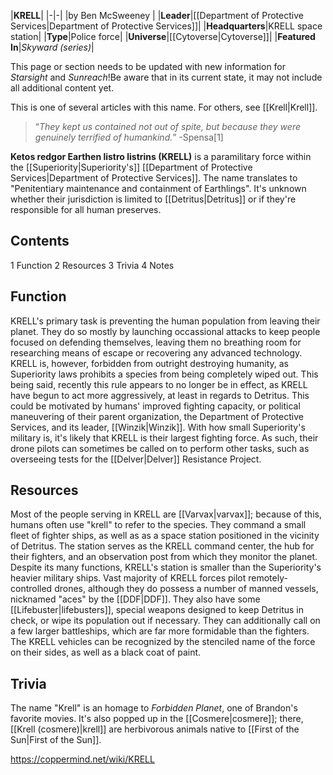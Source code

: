 |**KRELL**|
|-|-|
|by  Ben McSweeney |
|**Leader**|[[Department of Protective Services\|Department of Protective Services]]|
|**Headquarters**|KRELL space station|
|**Type**|Police force|
|**Universe**|[[Cytoverse\|Cytoverse]]|
|**Featured In**|*Skyward (series)*|

This page or section needs to be updated with new information for *Starsight* and *Sunreach*!Be aware that in its current state, it may not include all additional content yet.

This is one of several articles with this name. For others, see [[Krell\|Krell]].
>“*They kept us contained not out of spite, but because they were genuinely terrified of humankind.*”
\-Spensa[1]


**Ketos redgor Earthen listro listrins (KRELL)** is a paramilitary force within the [[Superiority\|Superiority's]] [[Department of Protective Services\|Department of Protective Services]]. The name translates to "Penitentiary maintenance and containment of Earthlings". It's unknown whether their jurisdiction is limited to [[Detritus\|Detritus]] or if they're responsible for all human preserves.

## Contents

1 Function
2 Resources
3 Trivia
4 Notes


## Function
KRELL's primary task is preventing the human population from leaving their planet. They do so mostly by launching occassional attacks to keep people focused on defending themselves, leaving them no breathing room for researching means of escape or recovering any advanced technology. KRELL is, however, forbidden from outright destroying humanity, as Superiority laws prohibits a species from being completely wiped out.
This being said, recently this rule appears to no longer be in effect, as KRELL have begun to act more aggressively, at least in regards to Detritus. This could be motivated by humans' improved fighting capacity, or political maneuvering of their parent organization, the Department of Protective Services, and its leader, [[Winzik\|Winzik]].
With how small Superiority's military is, it's likely that KRELL is their largest fighting force. As such, their drone pilots can sometimes be called on to perform other tasks, such as overseeing tests for the [[Delver\|Delver]] Resistance Project.

## Resources
Most of the people serving in KRELL are [[Varvax\|varvax]]; because of this, humans often use "krell" to refer to the species. They command a small fleet of fighter ships, as well as as a space station positioned in the vicinity of Detritus. The station serves as the KRELL command center, the hub for their fighters, and an observation post from which they monitor the planet. Despite its many functions, KRELL's station is smaller than the Superiority's heavier military ships.
Vast majority of KRELL forces pilot remotely-controlled drones, although they do possess a number of manned vessels, nicknamed "aces" by the [[DDF\|DDF]]. They also have some [[Lifebuster\|lifebusters]], special weapons designed to keep Detritus in check, or wipe its population out if necessary. They can additionally call on a few larger battleships, which are far more formidable than the fighters. The KRELL vehicles can be recognized by the stenciled name of the force on their sides, as well as a black coat of paint.

## Trivia
The name "Krell" is an homage to *Forbidden Planet*, one of Brandon's favorite movies. It's also popped up in the [[Cosmere\|cosmere]]; there, [[Krell (cosmere)\|krell]] are herbivorous animals native to [[First of the Sun\|First of the Sun]].


https://coppermind.net/wiki/KRELL